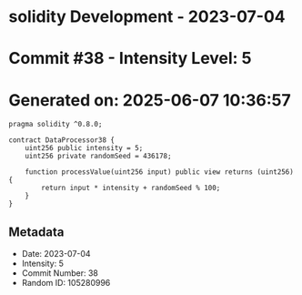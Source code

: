 ﻿# solidity Development - 2023-07-04
# Commit #38 - Intensity Level: 5
# Generated on: 2025-06-07 10:36:57
```solidity
pragma solidity ^0.8.0;

contract DataProcessor38 {
    uint256 public intensity = 5;
    uint256 private randomSeed = 436178;

    function processValue(uint256 input) public view returns (uint256) {
        return input * intensity + randomSeed % 100;
    }
}
```
## Metadata
- Date: 2023-07-04
- Intensity: 5
- Commit Number: 38
- Random ID: 105280996
